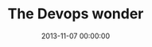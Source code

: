 ---
event: Symfony Live Berlin 2013
title: "The Devops wonder"
youtube_id: wz2kONQ8wmQ
authors: 
    - Fabrice Bernhard

layout: youtube
date: 2013-11-07 00:00:00
---